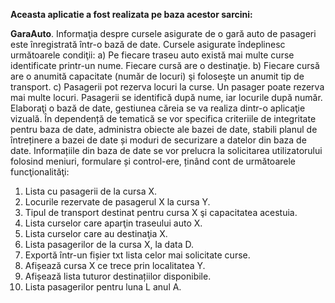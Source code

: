 **Aceasta aplicatie a fost realizata pe baza acestor sarcini:**

**GaraAuto**. Informaţia despre cursele asigurate de o gară auto de pasageri
este înregistrată într-o bază de date. Cursele asigurate îndeplinesc următoarele
condiţii:
a) Pe fiecare traseu auto există mai multe curse identificate printr-un
nume. Fiecare cursă are o destinaţie.
b) Fiecare cursă are o anumită capacitate (număr de locuri) şi foloseşte un
anumit tip de transport.
c) Pasagerii pot rezerva locuri la curse. Un pasager poate rezerva mai
multe locuri. Pasagerii se identifică după nume, iar locurile după
număr.
Elaboraţi o bază de date, gestiunea căreia se va realiza dintr-o aplicaţie
vizuală. În dependență de tematică se vor specifica criteriile de integritate
pentru baza de date, administra obiecte ale bazei de date, stabili planul de
întreținere a bazei de date și moduri de securizare a datelor din baza de date.
Informațiile din baza de date se vor prelucra la solicitarea utilizatorului
folosind meniuri, formulare și control-ere, ținând cont de următoarele
funcţionalităţi:
1) Lista cu pasagerii de la cursa X.
2) Locurile rezervate de pasagerul X la cursa Y.
3) Tipul de transport destinat pentru cursa X şi capacitatea acestuia.
4) Lista curselor care aparţin traseului auto X.
5) Lista curselor care au destinaţia X.
6) Lista pasagerilor de la cursa X, la data D.
7) Exportă într-un fișier txt lista celor mai solicitate curse.
8) Afișează cursa X ce trece prin localitatea Y.
9) Afișează lista tuturor destinațiilor disponibile.
10) Lista pasagerilor pentru luna L anul A.
